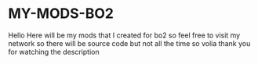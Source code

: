 # MY-MODS-BO2
Hello Here will be my mods that I created for bo2 so feel free to visit my network so there will be source code but not all the time so volia thank you for watching the description
